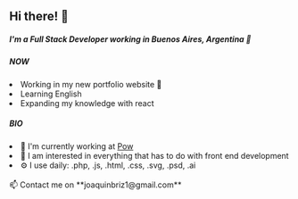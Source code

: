 <h2 >Hi there! 👋</h2>
<h5 >I'm a Full Stack Developer working in Buenos Aires, Argentina 📍</h5>

<h5>NOW</h5>
  <li>Working in my new portfolio website 👀</li>
  <li>Learning English</li>
  <li>Expanding my knowledge with react</li>

<h5>BIO</h5>
  <li>🏢 I'm currently working at <a href="www.linkedin.com/company/pow-lat">Pow</a></li>
  <li>🌱 I am interested in everything that has to do with front end development</li>
  <li>⚙️ I use daily: .php, .js, .html, .css, .svg, .psd, .ai</li>

<br>
📫 Contact me on **joaquinbriz1@gmail.com**
